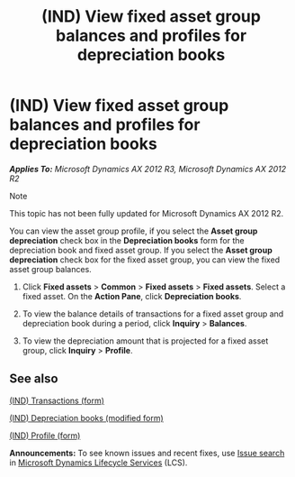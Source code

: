 ﻿---
title: (IND) View fixed asset group balances and profiles for depreciation books
TOCTitle: (IND) View fixed asset group balances and profiles for depreciation books
ms:assetid: 38c02189-ac9a-4f8a-8840-29cd110feb47
ms:mtpsurl: https://technet.microsoft.com/en-us/library/JJ664619(v=AX.60)
ms:contentKeyID: 49385696
ms.date: 04/18/2014
mtps_version: v=AX.60
---

# (IND) View fixed asset group balances and profiles for depreciation books 


_**Applies To:** Microsoft Dynamics AX 2012 R3, Microsoft Dynamics AX 2012 R2_


> [!NOTE]
> <P>This topic has not been fully updated for Microsoft Dynamics AX 2012 R2.</P>



You can view the asset group profile, if you select the **Asset group depreciation** check box in the **Depreciation books** form for the depreciation book and fixed asset group. If you select the **Asset group depreciation** check box for the fixed asset group, you can view the fixed asset group balances.

1.  Click **Fixed assets** \> **Common** \> **Fixed assets** \> **Fixed assets**. Select a fixed asset. On the **Action Pane**, click **Depreciation books**.

2.  To view the balance details of transactions for a fixed asset group and depreciation book during a period, click **Inquiry** \> **Balances**.

3.  To view the depreciation amount that is projected for a fixed asset group, click **Inquiry** \> **Profile**.

## See also

[(IND) Transactions (form)](https://technet.microsoft.com/en-us/library/jj664764\(v=ax.60\))

[(IND) Depreciation books (modified form)](https://technet.microsoft.com/en-us/library/jj677965\(v=ax.60\))

[(IND) Profile (form)](https://technet.microsoft.com/en-us/library/jj664848\(v=ax.60\))

  
**Announcements:** To see known issues and recent fixes, use [Issue search](http://go.microsoft.com/fwlink/?linkid=389258) in [Microsoft Dynamics Lifecycle Services](http://go.microsoft.com/fwlink/?linkid=306505) (LCS).

